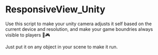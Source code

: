 # ResponsiveView_Unity

Use this script to make your unity camera adjusts it self based on the current device and resolution, 
and make your game boundries always visible to players 👾🎮

Just put it on any object in your scene to make it run.
